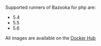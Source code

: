 Supported runners of Bazooka for php are:

* 5.4
* 5.5
* 5.6

All images are available on the [Docker Hub](https://registry.hub.docker.com/repos/bazooka/)
